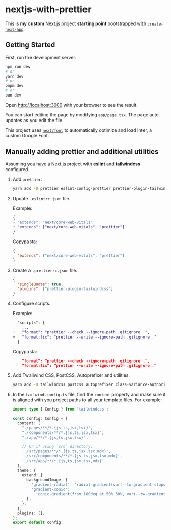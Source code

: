# nextjs-with-prettier

This is **my custom** [Next.js](https://nextjs.org/) project **starting point** bootstrapped with [`create-next-app`](https://github.com/vercel/next.js/tree/canary/packages/create-next-app).

## Getting Started

First, run the development server:

```bash
npm run dev
# or
yarn dev
# or
pnpm dev
# or
bun dev
```

Open [http://localhost:3000](http://localhost:3000) with your browser to see the result.

You can start editing the page by modifying `app/page.tsx`. The page auto-updates as you edit the file.

This project uses [`next/font`](https://nextjs.org/docs/basic-features/font-optimization) to automatically optimize and load Inter, a custom Google Font.

## Manually adding prettier and additional utilities

Assuming you have a [Next.js](https://nextjs.org/) project with **eslint** and **tailwindcss** configured.

1. Add `prettier`.

    ```bash
    yarn add -D prettier eslint-config-prettier prettier-plugin-tailwindcss
    ```

2. Update `.eslintrc.json` file.

    Example:

    ```diff
    {
    - "extends": "next/core-web-vitals"
    + "extends": ["next/core-web-vitals", "prettier"]
    }
    ```

    Copypasta:

    ```json
    {
      "extends": ["next/core-web-vitals", "prettier"]
    }
    ```

3. Create a `.prettierrc.json` file.

    ```json
    {
      "singleQuote": true,
      "plugins": ["prettier-plugin-tailwindcss"]
    }
    ```

4. Configure scripts.

    Example:

    ```diff
      "scripts": {
        ...
    +   "format": "prettier --check --ignore-path .gitignore .",
    +   "format:fix": "prettier --write --ignore-path .gitignore ."
      }
    ```

    Copypasta:

    ```json
        "format": "prettier --check --ignore-path .gitignore .",  
        "format:fix": "prettier --write --ignore-path .gitignore ."
    ```

5. Add Twailwind CSS, PostCSS, Autoprefixer and utilities.

    ```bash
    yarn add -D tailwindcss postcss autoprefixer class-variance-authority clsx tailwind-merge
    ```

6. In the `tailwind.config.ts` file, find the `content` property and make sure it is aligned with you project paths to all your template files. For example:

    ```ts
    import type { Config } from 'tailwindcss';

    const config: Config = {
      content: [
        "./pages/**/*.{js,ts,jsx,tsx}",  
        "./components/**/*.{js,ts,jsx,tsx}",
        "./app/**/*.{js,ts,jsx,tsx}",  

        // Or if using `src` directory:
        './src/pages/**/*.{js,ts,jsx,tsx,mdx}',
        './src/components/**/*.{js,ts,jsx,tsx,mdx}',
        './src/app/**/*.{js,ts,jsx,tsx,mdx}',
      ],
      theme: {
        extend: {
          backgroundImage: {
            'gradient-radial': 'radial-gradient(var(--tw-gradient-stops))',
            'gradient-conic':
              'conic-gradient(from 180deg at 50% 50%, var(--tw-gradient-stops))',
          },
        },
      },
      plugins: [],
    };
    export default config;
    ```
